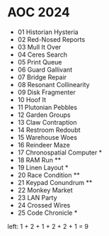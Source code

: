 # AOC 2024

- 01 Historian Hysteria
- 02 Red-Nosed Reports
- 03 Mull It Over
- 04 Ceres Search
- 05 Print Queue
- 06 Guard Gallivant
- 07 Bridge Repair
- 08 Resonant Collinearity
- 09 Disk Fragmenter
- 10 Hoof It
- 11 Plutonian Pebbles
- 12 Garden Groups
- 13 Claw Contraption
- 14 Restroom Redoubt
- 15 Warehouse Woes
- 16 Reindeer Maze
- 17 Chronospatial Computer  *
- 18 RAM Run                 **
- 19 Linen Layout            *
- 20 Race Condition          **
- 21 Keypad Conundrum        **
- 22 Monkey Market
- 23 LAN Party
- 24 Crossed Wires
- 25 Code Chronicle          *

left: 1 + 2 + 1 + 2 + 2 + 1 = 9
